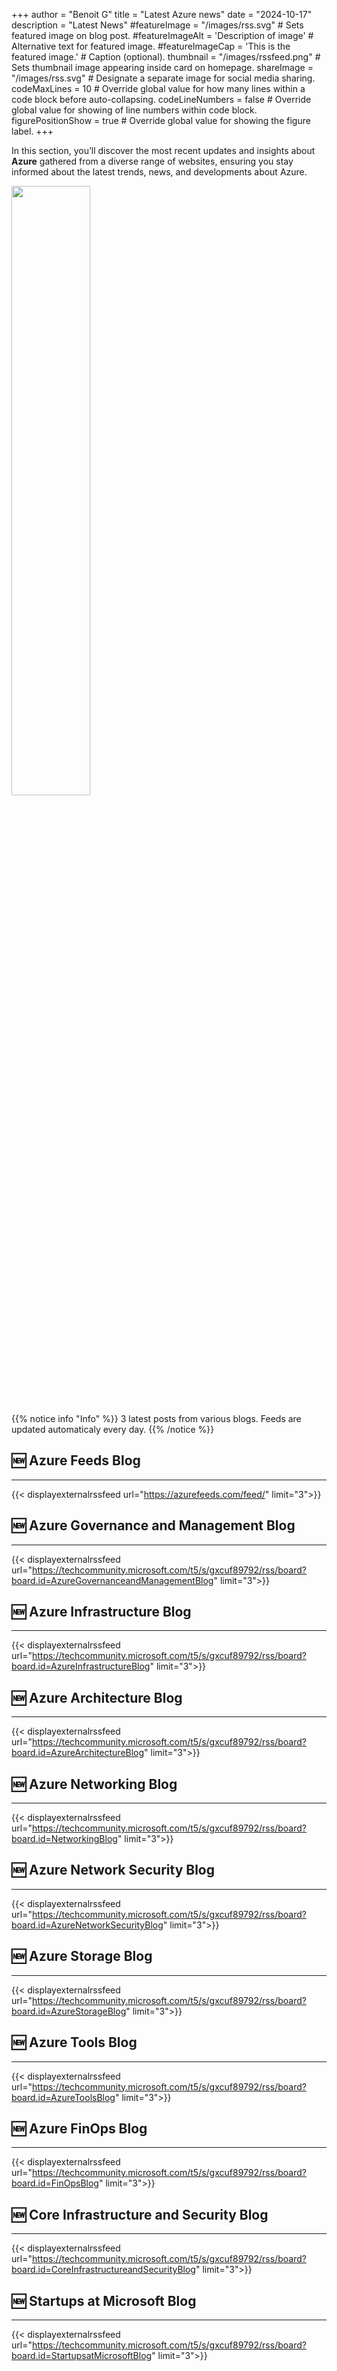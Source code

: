 +++
author = "Benoit G"
title = "Latest Azure news"
date = "2024-10-17"
description = "Latest News"
#featureImage = "/images/rss.svg" # Sets featured image on blog post.
#featureImageAlt = 'Description of image' # Alternative text for featured image.
#featureImageCap = 'This is the featured image.' # Caption (optional).
thumbnail = "/images/rssfeed.png" # Sets thumbnail image appearing inside card on homepage.
shareImage = "/images/rss.svg" # Designate a separate image for social media sharing.
codeMaxLines = 10 # Override global value for how many lines within a code block before auto-collapsing.
codeLineNumbers = false # Override global value for showing of line numbers within code block.
figurePositionShow = true # Override global value for showing the figure label.
+++

In this section, you’ll discover the most recent updates and insights about **Azure** gathered from a diverse range of websites, ensuring you stay informed about the latest trends, news, and developments about Azure.
<!--more-->

<img src="/images/rssfeed.png" width="50%" height="50%">

{{% notice info "Info" %}}
3 latest posts from various blogs.
Feeds are updated automaticaly every day.
{{% /notice %}}

## 🆕 Azure Feeds Blog
---
{{< displayexternalrssfeed url="https://azurefeeds.com/feed/" limit="3">}}

## 🆕 Azure Governance and Management Blog
---
{{< displayexternalrssfeed url="https://techcommunity.microsoft.com/t5/s/gxcuf89792/rss/board?board.id=AzureGovernanceandManagementBlog" limit="3">}}

## 🆕 Azure Infrastructure Blog
---
{{< displayexternalrssfeed url="https://techcommunity.microsoft.com/t5/s/gxcuf89792/rss/board?board.id=AzureInfrastructureBlog" limit="3">}}

## 🆕 Azure Architecture Blog
---
{{< displayexternalrssfeed url="https://techcommunity.microsoft.com/t5/s/gxcuf89792/rss/board?board.id=AzureArchitectureBlog" limit="3">}}

## 🆕 Azure Networking Blog
---
{{< displayexternalrssfeed url="https://techcommunity.microsoft.com/t5/s/gxcuf89792/rss/board?board.id=NetworkingBlog" limit="3">}}

## 🆕 Azure Network Security Blog
---
{{< displayexternalrssfeed url="https://techcommunity.microsoft.com/t5/s/gxcuf89792/rss/board?board.id=AzureNetworkSecurityBlog" limit="3">}}

## 🆕 Azure Storage Blog
---
{{< displayexternalrssfeed url="https://techcommunity.microsoft.com/t5/s/gxcuf89792/rss/board?board.id=AzureStorageBlog" limit="3">}}

## 🆕 Azure Tools Blog
---
{{< displayexternalrssfeed url="https://techcommunity.microsoft.com/t5/s/gxcuf89792/rss/board?board.id=AzureToolsBlog" limit="3">}}

## 🆕 Azure FinOps Blog
---
{{< displayexternalrssfeed url="https://techcommunity.microsoft.com/t5/s/gxcuf89792/rss/board?board.id=FinOpsBlog" limit="3">}}

## 🆕 Core Infrastructure and Security Blog
---
{{< displayexternalrssfeed url="https://techcommunity.microsoft.com/t5/s/gxcuf89792/rss/board?board.id=CoreInfrastructureandSecurityBlog" limit="3">}}

## 🆕 Startups at Microsoft Blog
---
{{< displayexternalrssfeed url="https://techcommunity.microsoft.com/t5/s/gxcuf89792/rss/board?board.id=StartupsatMicrosoftBlog" limit="3">}}